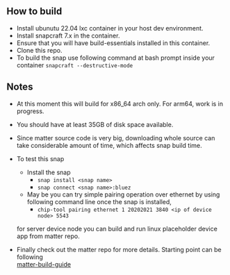 ## How to build
- Install ubunutu 22.04 lxc container in your host dev environment.
- Install snapcraft 7.x in the container.
- Ensure that you will have build-essentials installed in this container.
- Clone this repo.
- To build the snap use following command at bash prompt inside your container
  ``` snapcraft --destructive-mode ```

## Notes
- At this moment this will build for x86_64 arch only. For arm64, work is in progress. 
- You should have at least 35GB of disk space available.
- Since matter source code is very big, downloading whole source can take considerable amount of time, which affects snap build time.
- To test this snap
   - Install the snap
     - ``` snap install <snap name> ```
     - ``` snap connect <snap name>:bluez ```
  - May be you can try simple pairing operation over ethernet by using following command line once the snap is installed,
    - ``` chip-tool pairing ethernet 1 20202021 3840 <ip of device node> 5543 ```
    
   for server device node you can build and run  linux placeholder device app from matter repo.

- Finally check out the matter repo for more details. Starting point  can be following      
  [matter-build-guide](https://github.com/project-chip/connectedhomeip/blob/master/docs/guides/BUILDING.md)
